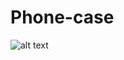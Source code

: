 # Phone-case
![alt text](https://github.com/NewHere3/Phone-case/blob/main/images/phone.png?raw=true)

